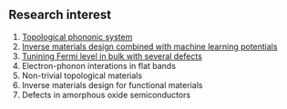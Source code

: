 ## Research interest  
1. [Topological phononic system](https://github.com/WOOHYUNHAN/phononTB)  
1. [Inverse materials design combined with machine learning potentials](http://ann.atomistic.net/)
1. [Tunining Fermi level in bulk with several defects](https://github.com/WOOHYUNHAN/FermiLevelPinning)
1. Electron-phonon interations in flat bands
1. Non-trivial topological materials
1. Inverse materials design for functional materials
1. Defects in amorphous oxide semiconductors

